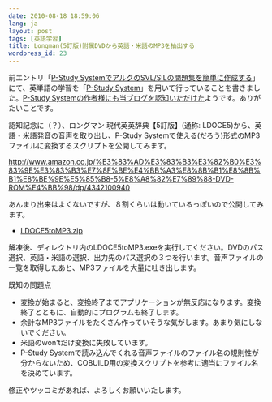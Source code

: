 ```yaml
---
date: 2010-08-18 18:59:06
lang: ja
layout: post
tags: [英語学習]
title: Longman(5訂版)附属DVDから英語・米語のMP3を抽出する
wordpress_id: 23
---
```

前エントリ「<a href="http://blog.wktk.co.jp/archives/15">P-Study SystemでアルクのSVL/SILの問題集を簡単に作成する</a>」にて、英単語の学習を「<a href="http://www.takke.jp/">P-Study System</a>」を用いて行っていることを書きました。<a href="http://twitter.com/takke/status/21500818692">P-Study Systemの作者様にも当ブログを認知いただけた</a>ようです。ありがたいことです。

認知記念に（？）、ロングマン 現代英英辞典【5訂版】(通称: LDOCE5)から、英語・米語発音の音声を取り出し、P-Study Systemで使える(だろう)形式のMP3ファイルに変換するスクリプトを公開してみます。

http://www.amazon.co.jp/%E3%83%AD%E3%83%B3%E3%82%B0%E3%83%9E%E3%83%B3%E7%8F%BE%E4%BB%A3%E8%8B%B1%E8%8B%B1%E8%BE%9E%E5%85%B8-5%E8%A8%82%E7%89%88-DVD-ROM%E4%BB%98/dp/4342100940

あんまり出来はよくないですが、８割くらいは動いているっぽいので公開してみます。
<ul>
	<li><a href="http://tasuku.suenaga.name/pub/english/LDOCE5toMP3.zip">LDOCE5toMP3.zip</a></li>
</ul>
解凍後、ディレクトリ内のLDOCE5toMP3.exeを実行してください。DVDのパス選択、英語・米語の選択、出力先のパス選択の３つを行います。音声ファイルの一覧を取得したあと、MP3ファイルを大量に吐き出します。

既知の問題点
<ul>
	<li>変換が始まると、変換終了までアプリケーションが無反応になります。変換終了とともに、自動的にプログラムも終了します。</li>
	<li>余計なMP3ファイルをたくさん作っていそうな気がします。あまり気にしないでください。</li>
	<li>米語のwon'tだけ変換に失敗しています。</li>
	<li>P-Study Systemで読み込んでくれる音声ファイルのファイル名の規則性が分からないため、COBUILD用の変換スクリプトを参考に適当にファイル名を決めています。</li>
</ul>
修正やツッコミがあれば、よろしくお願いいたします。
